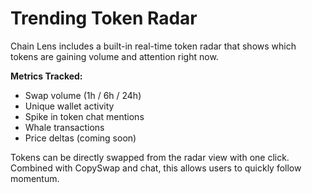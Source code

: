 # Trending Token Radar

Chain Lens includes a built-in real-time token radar that shows which tokens are gaining volume and attention right now.

**Metrics Tracked:**
- Swap volume (1h / 6h / 24h)
- Unique wallet activity
- Spike in token chat mentions
- Whale transactions
- Price deltas (coming soon)

Tokens can be directly swapped from the radar view with one click. Combined with CopySwap and chat, this allows users to quickly follow momentum.
